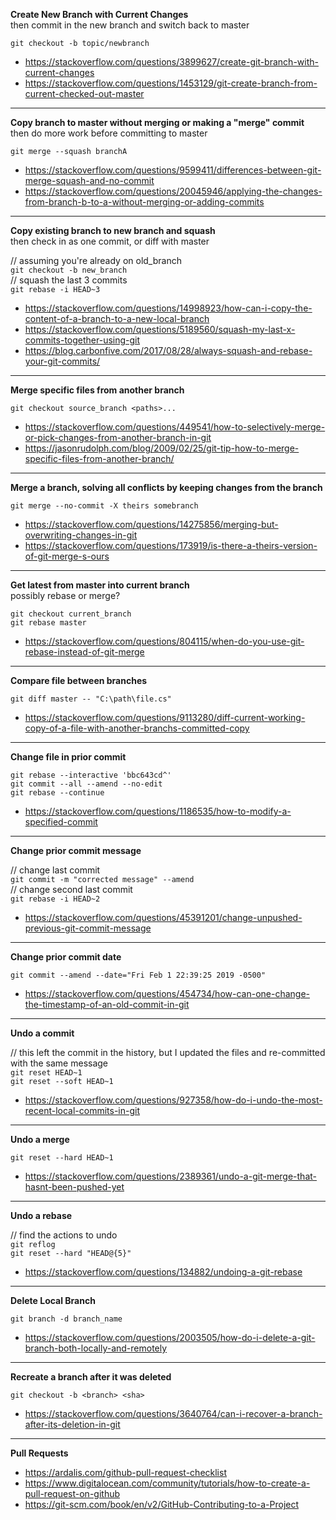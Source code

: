 **Create New Branch with Current Changes**  
then commit in the new branch and switch back to master

`git checkout -b topic/newbranch`

- https://stackoverflow.com/questions/3899627/create-git-branch-with-current-changes
- https://stackoverflow.com/questions/1453129/git-create-branch-from-current-checked-out-master

---
**Copy branch to master without merging or making a "merge" commit**  
then do more work before committing to master

`git merge --squash branchA`

- https://stackoverflow.com/questions/9599411/differences-between-git-merge-squash-and-no-commit
- https://stackoverflow.com/questions/20045946/applying-the-changes-from-branch-b-to-a-without-merging-or-adding-commits

---
**Copy existing branch to new branch and squash**  
then check in as one commit, or diff with master

// assuming you're already on old_branch  
`git checkout -b new_branch`  
// squash the last 3 commits  
`git rebase -i HEAD~3`

- https://stackoverflow.com/questions/14998923/how-can-i-copy-the-content-of-a-branch-to-a-new-local-branch
- https://stackoverflow.com/questions/5189560/squash-my-last-x-commits-together-using-git
- https://blog.carbonfive.com/2017/08/28/always-squash-and-rebase-your-git-commits/

---
**Merge specific files from another branch**

`git checkout source_branch <paths>...`  

- https://stackoverflow.com/questions/449541/how-to-selectively-merge-or-pick-changes-from-another-branch-in-git
- https://jasonrudolph.com/blog/2009/02/25/git-tip-how-to-merge-specific-files-from-another-branch/

---
**Merge a branch, solving all conflicts by keeping changes from the branch**

`git merge --no-commit -X theirs somebranch`

- https://stackoverflow.com/questions/14275856/merging-but-overwriting-changes-in-git
- https://stackoverflow.com/questions/173919/is-there-a-theirs-version-of-git-merge-s-ours

---
**Get latest from master into current branch**  
possibly rebase or merge?

`git checkout current_branch`  
`git rebase master`

- https://stackoverflow.com/questions/804115/when-do-you-use-git-rebase-instead-of-git-merge

---
**Compare file between branches**

`git diff master -- "C:\path\file.cs"`

- https://stackoverflow.com/questions/9113280/diff-current-working-copy-of-a-file-with-another-branchs-committed-copy

---
**Change file in prior commit**

`git rebase --interactive 'bbc643cd^'`  
`git commit --all --amend --no-edit`  
`git rebase --continue`

- https://stackoverflow.com/questions/1186535/how-to-modify-a-specified-commit

---
**Change prior commit message**

// change last commit  
`git commit -m "corrected message" --amend`  
// change second last commit  
`git rebase -i HEAD~2`

- https://stackoverflow.com/questions/45391201/change-unpushed-previous-git-commit-message

---
**Change prior commit date**

`git commit --amend --date="Fri Feb 1 22:39:25 2019 -0500"`

- https://stackoverflow.com/questions/454734/how-can-one-change-the-timestamp-of-an-old-commit-in-git

---
**Undo a commit**

// this left the commit in the history, but I updated the files and re-committed with the same message  
`git reset HEAD~1`  
`git reset --soft HEAD~1`

- https://stackoverflow.com/questions/927358/how-do-i-undo-the-most-recent-local-commits-in-git

---
**Undo a merge**

`git reset --hard HEAD~1`

- https://stackoverflow.com/questions/2389361/undo-a-git-merge-that-hasnt-been-pushed-yet

---
**Undo a rebase**

// find the actions to undo  
`git reflog`  
`git reset --hard "HEAD@{5}"`

- https://stackoverflow.com/questions/134882/undoing-a-git-rebase

---
**Delete Local Branch**

`git branch -d branch_name`

- https://stackoverflow.com/questions/2003505/how-do-i-delete-a-git-branch-both-locally-and-remotely

---
**Recreate a branch after it was deleted**

`git checkout -b <branch> <sha>`

- https://stackoverflow.com/questions/3640764/can-i-recover-a-branch-after-its-deletion-in-git

---
**Pull Requests**
- https://ardalis.com/github-pull-request-checklist
- https://www.digitalocean.com/community/tutorials/how-to-create-a-pull-request-on-github
- https://git-scm.com/book/en/v2/GitHub-Contributing-to-a-Project
